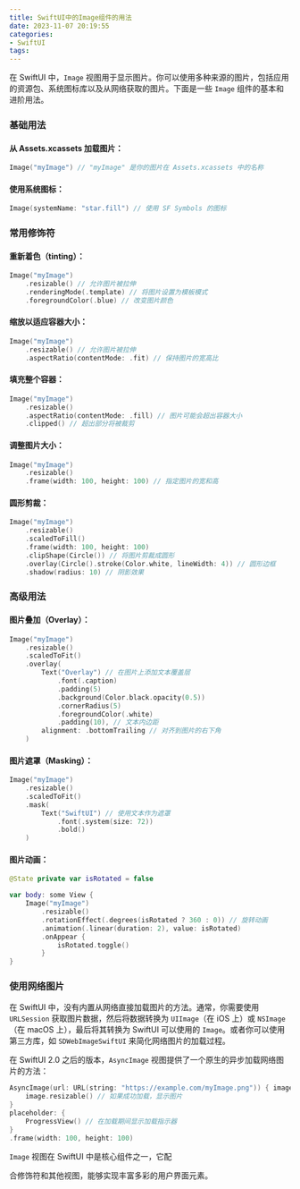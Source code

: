 ```yaml
---
title: SwiftUI中的Image组件的用法
date: 2023-11-07 20:19:55
categories:
- SwiftUI
tags:
---
```

在 SwiftUI 中，`Image` 视图用于显示图片。你可以使用多种来源的图片，包括应用的资源包、系统图标库以及从网络获取的图片。下面是一些 `Image` 组件的基本和进阶用法。

### 基础用法

#### 从 Assets.xcassets 加载图片：

```swift
Image("myImage") // "myImage" 是你的图片在 Assets.xcassets 中的名称
```

#### 使用系统图标：

```swift
Image(systemName: "star.fill") // 使用 SF Symbols 的图标
```

### 常用修饰符

#### 重新着色（tinting）：

```swift
Image("myImage")
    .resizable() // 允许图片被拉伸
    .renderingMode(.template) // 将图片设置为模板模式
    .foregroundColor(.blue) // 改变图片颜色
```

#### 缩放以适应容器大小：

```swift
Image("myImage")
    .resizable() // 允许图片被拉伸
    .aspectRatio(contentMode: .fit) // 保持图片的宽高比
```

#### 填充整个容器：

```swift
Image("myImage")
    .resizable()
    .aspectRatio(contentMode: .fill) // 图片可能会超出容器大小
    .clipped() // 超出部分将被裁剪
```

#### 调整图片大小：

```swift
Image("myImage")
    .resizable()
    .frame(width: 100, height: 100) // 指定图片的宽和高
```

#### 圆形剪裁：

```swift
Image("myImage")
    .resizable()
    .scaledToFill()
    .frame(width: 100, height: 100)
    .clipShape(Circle()) // 将图片剪裁成圆形
    .overlay(Circle().stroke(Color.white, lineWidth: 4)) // 圆形边框
    .shadow(radius: 10) // 阴影效果
```

### 高级用法

#### 图片叠加（Overlay）：

```swift
Image("myImage")
    .resizable()
    .scaledToFit()
    .overlay(
        Text("Overlay") // 在图片上添加文本覆盖层
            .font(.caption)
            .padding(5)
            .background(Color.black.opacity(0.5))
            .cornerRadius(5)
            .foregroundColor(.white)
            .padding(10), // 文本内边距
        alignment: .bottomTrailing // 对齐到图片的右下角
    )
```

#### 图片遮罩（Masking）：

```swift
Image("myImage")
    .resizable()
    .scaledToFit()
    .mask(
        Text("SwiftUI") // 使用文本作为遮罩
            .font(.system(size: 72))
            .bold()
    )
```

#### 图片动画：

```swift
@State private var isRotated = false

var body: some View {
    Image("myImage")
        .resizable()
        .rotationEffect(.degrees(isRotated ? 360 : 0)) // 旋转动画
        .animation(.linear(duration: 2), value: isRotated)
        .onAppear {
            isRotated.toggle()
        }
}
```

### 使用网络图片

在 SwiftUI 中，没有内置从网络直接加载图片的方法。通常，你需要使用 `URLSession` 获取图片数据，然后将数据转换为 `UIImage`（在 iOS 上）或 `NSImage`（在 macOS 上），最后将其转换为 SwiftUI 可以使用的 `Image`。或者你可以使用第三方库，如 `SDWebImageSwiftUI` 来简化网络图片的加载过程。

在 SwiftUI 2.0 之后的版本，`AsyncImage` 视图提供了一个原生的异步加载网络图片的方法：

```swift
AsyncImage(url: URL(string: "https://example.com/myImage.png")) { image in
    image.resizable() // 如果成功加载，显示图片
}
placeholder: {
    ProgressView() // 在加载期间显示加载指示器
}
.frame(width: 100, height: 100)
```

`Image` 视图在 SwiftUI 中是核心组件之一，它配

合修饰符和其他视图，能够实现丰富多彩的用户界面元素。